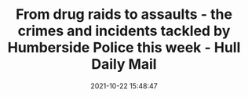 ---
"title": "From drug raids to assaults - the crimes and incidents tackled by Humberside Police this week - Hull Daily Mail"
"date": "2021-10-22 15:48:47"
"feed_name": "GOOGLENEWSINDUSTRIAL"
"feed_website": "https://news.google.com/search?q=industrial%2Bincident&hl=en-US&gl=US&ceid=US:en"
"feed_rss": "https://news.google.com/rss/search?q=industrial%2Bincident&hl=en-US&gl=US&ceid=US:en"
"link": "https://www.hulldailymail.co.uk/news/hull-east-yorkshire-news/drug-raids-assaults-crimes-incidents-6092233"
"source": "{'href': 'https://www.hulldailymail.co.uk', 'title': 'Hull Daily Mail'}"
"file": "_posts/2021-1-1-bdde0dd4f997905793e6475cb23a35899db5442e.md"
"accident": "0"
"drilling": "0"
"represented_by": "0"
"dead": "0"
"injured": "0"
"arrested": "0"
"place": "unknown place"
"where": "unknown site"
"causes": "unknown"
"place_uri": "unknown place"
---